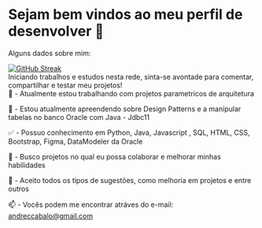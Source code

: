 <h1>Sejam bem vindos ao meu perfil de desenvolver 👋</h1> 

Alguns dados sobre mim:

[![GitHub Streak](https://github-readme-streak-stats.herokuapp.com?user=AndreCabalo&theme=dracula&hide_border=true&locale=pt_BR&date_format=M%20j%5B%2C%20Y%5D&background=5%2CE90D4BE4%2C69262650&border=000000&stroke=FFFFFF&ring=FFFFFF&fire=FFFFFF&currStreakNum=FFFFFF&sideNums=FFFFFF&currStreakLabel=EBEBEB&sideLabels=FFFFFF&dates=FFFFFF&excludeDaysLabel=FFFFFF)](https://git.io/streak-stats)
<br>
Iniciando trabalhos e estudos nesta rede, sinta-se avontade para comentar, compartilhar e testar meu projetos!
<br>
📰 - Atualmente estou trabalhando com projetos parametricos de arquitetura

🌱 - Estou atualmente apreendendo sobre Design Patterns e a manipular tabelas no banco Oracle com Java - Jdbc11

✅ - Possuo conhecimento em Python, Java, Javascript , SQL, HTML, CSS, Bootstrap, Figma, DataModeler da Oracle

🔭 - Busco projetos no qual eu possa colaborar e melhorar minhas habilidades

💬 - Aceito todos os tipos de sugestões, como melhoria em projetos e entre outros

📫 - Vocês podem me encontrar atráves do e-mail: andreccabalo@gmail.com




<!--
<a href="https://github.com/andrecabalo/github-readme-stats">
  <img height=200 align="center" src="https://github-readme-stats.vercel.app/api?username=andrecabalo&bg_color=55,0c5f7a,bf0d4f&title_color=fff&text_color=fff&ring_color=2ff57e" />
</a>
<a href="https://github.com/andrecabalo">
  <img height=200 align="center" src="https://github-readme-stats.vercel.app/api/top-langs?username=andrecabalo&layout=compact&bg_color=15,0c5f7a,bf0d4f&title_color=fff&text_color=fff&langs_count=8&card_width=320" />
</a>
-->
